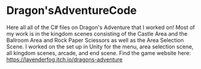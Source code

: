 # Dragon'sAdventureCode
Here all all of the C# files on Dragon's Adventure that I worked on! Most of my work is in the kingdom scenes consisting of the Castle Area and the Ballroom Area and Rock Paper Sciessors as well as the Area Selection Scene. I worked on the set up in Unity for the menu, area selection scene, all kingdom scenes, arcade, and end scene. Find the game website here: https://lavenderfog.itch.io/dragons-adventure
